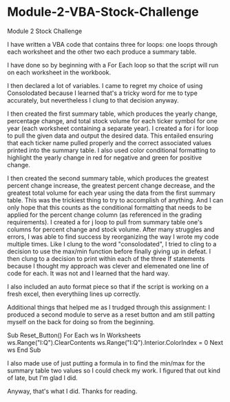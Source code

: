 # Module-2-VBA-Stock-Challenge
Module 2 Stock Challenge

I have written a VBA code that contains three for loops: one loops through each worksheet and the other two each produce a summary table. 

I have done so by beginning with a For Each loop so that the script will run on each worksheet in the workbook. 

I then declared a lot of variables. I came to regret my choice of using Consolodated because I learned that's a tricky word for me to type accurately, but nevertheless I clung to that decision anyway. 

I then created the first summary table, which produces the yearly change, percentage change, and total stock volume for each ticker symbol for one year (each worksheet containing a separate year). I created a for i for loop to pull the given data and output the desired data. This entailed ensuring that each ticker name pulled properly and the correct associated values printed into the summary table. I also used color conditional formatting to highlight the yearly change in red for negative and green for positive change. 

I then created the second summary table, which produces the greatest percent change increase, the greatest percent change decrease, and the greatest total volume for each year using the data from the first summary table. This was the trickiest thing to try to accomplish of anything. And I can only hope that this counts as the conditional formatting that needs to be applied for the percent change column (as referenced in the grading requirements). I created a for j loop to pull from summary table one's columns for percent change and stock volume. After many struggles and errors, I was able to find success by reorganizing the way I wrote my code multiple times. Like I clung to the word "consolodated", I tried to cling to a decision to use the max/min function before finally giving up in defeat. I then clung to a decision to print within each of the three If statements because I thought my approach was clever and elemenated one line of code for each. It was not and I learned that the hard way. 
    
I also included an auto format piece so that if the script is working on a fresh excel, then everythiing lines up correctly. 


Additional things that helped me as I trudged through this assignment: 
I produced a second module to serve as a reset button and am still patting myself on the back for doing so from the beginning. 

Sub Reset_Button()
For Each ws In Worksheets
    ws.Range("I:Q").ClearContents
    ws.Range("I:Q").Interior.ColorIndex = 0
Next ws
End Sub

I also made use of just putting a formula in to find the min/max for the summary table two values so I could check my work. I figured that out kind of late, but I'm glad I did.


Anyway, that's what I did. Thanks for reading. 
